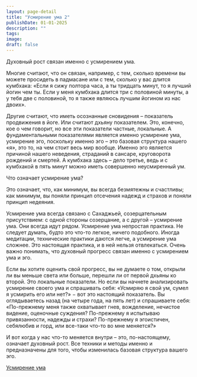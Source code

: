 ```yaml
---
layout: page-detail
title: "Усмирение ума 2"
publishDate: 01-01-2025
description: ""
tags:
image:
draft: false
---
```


Духовный рост связан именно с усмирением ума. 

Многие считают, что он связан, например, с тем, сколько времени вы можете просидеть в падмасане или с тем, сколько у вас длится кумбхака: «Если я сижу полтора часа, а ты тридцать минут, то я лучший йогин чем ты. Если у меня кумбхака длится три с половиной минуты, а у тебя две с половиной, то я также являюсь лучшим йогином из нас двоих». 

Другие считают, что иметь осознанные сновидения – показатель продвижения в йоге. Или считают дхьяну показателем. Это, конечно, кое о чем говорит, но все эти показатели частные, локальные. А фундаментальными показателями является именно усмирение ума, усмирение эго, поскольку именно эго – это базовая структура нашего «я», это то, на чем стоит весь мир вообще. Именно эго является причиной нашего неведения, страданий в сансаре, круговорота рождений и смертей. А кумбхака здесь – дело третье, ведь и с кумбхакой в пять минут можно иметь совершенно неусмиренный ум. 

Что означает усмирение ума?

Это означает, что, как минимум, вы всегда безмятежны и счастливы; как минимум, вы поняли принцип отсечения надежд и страхов и поняли принцип недеяния. 

Усмирение ума всегда связано с Сахаджьей, созерцательным присутствием: с одной стороны созерцание, а с другой – усмирение ума. Они всегда идут рядом. Усмирение ума непростая практика. Не следует думать, будто это что-то легкое, ничего подобного. Иногда медитации, технические практики даются легче, а усмирение ума сложнее. Это настоящая практика, и в ней нельзя отвлекаться. Очень важно понимать, что духовный прогресс связан именно с усмирением ума и эго.

Если вы хотите оценить свой прогресс, вы не думаете о том, открыли ли вы меньше света или больше, перешли ли от первой дхьяны ко второй. Это локальные показатели. Но если вы начнете анализировать усмирение своего ума и спрашивать себя: «Усмиряю я свой ум, сумел я усмирить его или нет?» − вот это настоящий показатель. Вы оглядываетесь назад (на четыре года, на пять лет) и спрашиваете себя: «По-прежнему меня также охватывает гнев, вожделение, нечистое видение, оценочные суждения? По-прежнему я испытываю привязанности, надежды и страхи? По-прежнему я эгоистичен, себялюбив и горд, или все-таки что-то во мне меняется?»

И вот когда у нас что-то меняется внутри – это, по-настоящему, означает духовный рост. Все техники и методы именно и предназначены для того, чтобы изменилась базовая структура вашего эго.

[Усмирение ума](/binaries/file/news/f%5F3177.docx)
